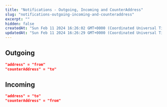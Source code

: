 ```yaml
---
title: "Notifications - Outgoing, Incoming and CounterAddress"
slug: "notifications-outgoing-incoming-and-counteraddress"
excerpt: ""
hidden: false
createdAt: "Sun Feb 11 2024 16:26:02 GMT+0000 (Coordinated Universal Time)"
updatedAt: "Sun Feb 11 2024 16:26:29 GMT+0000 (Coordinated Universal Time)"
---
```

## Outgoing

```json JSON
"address" = "from"
"counterAddress" = "to"
```

## Incoming

```json JSON
"address" = "to"
"counterAddress" = "from"
```
